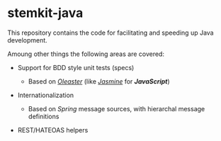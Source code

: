 # stemkit-java

This repository contains the code for facilitating and speeding up Java development.

Amoung other things the following areas are covered:

- Support for BDD style unit tests (specs)
    + Based on [_Oleaster_][1] (like [_Jasmine_][2] for ___JavaScript___)

- Internationalization
    + Based on _Spring_ message sources, with hierarchal message definitions

- REST/HATEOAS helpers

[1]: <https://github.com/mscharhag/oleaster>
[2]: <https://jasmine.github.io>

